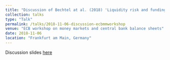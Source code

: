 ```yaml
---
title: "Discussion of Bechtel at al. (2018) 'Liquidity risk and funding cost' "
collection: talks
type: "Talk"
permalink: /talks/2018-11-06-discussion-ecbmmworkshop
venue: "ECB workshop on money markets and central bank balance sheets"
date: 2018-11-06
location: "Frankfurt am Main, Germany"
---
```


Discussion slides [here](../files/ECB_MM_discussion_Nguyen.pdf)

